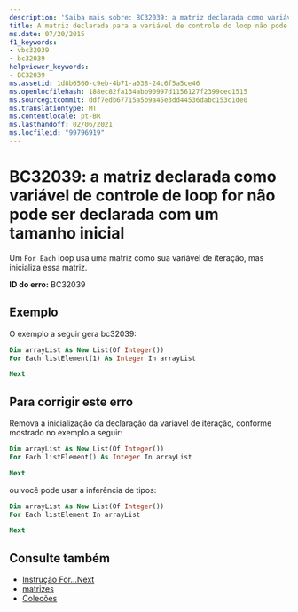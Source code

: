 ```yaml
---
description: 'Saiba mais sobre: BC32039: a matriz declarada como variável de controle de loop for não pode ser declarada com um tamanho inicial'
title: A matriz declarada para a variável de controle do loop não pode ser declarada com um tamanho inicial
ms.date: 07/20/2015
f1_keywords:
- vbc32039
- bc32039
helpviewer_keywords:
- BC32039
ms.assetid: 1d8b6560-c9eb-4b71-a038-24c6f5a5ce46
ms.openlocfilehash: 188ec82fa134abb90997d1156127f2399cec1515
ms.sourcegitcommit: ddf7edb67715a5b9a45e3dd44536dabc153c1de0
ms.translationtype: MT
ms.contentlocale: pt-BR
ms.lasthandoff: 02/06/2021
ms.locfileid: "99796919"
---
```

# <a name="bc32039-array-declared-as-for-loop-control-variable-cannot-be-declared-with-an-initial-size"></a>BC32039: a matriz declarada como variável de controle de loop for não pode ser declarada com um tamanho inicial

Um `For Each` loop usa uma matriz como sua variável de iteração, mas inicializa essa matriz.

**ID do erro:** BC32039

## <a name="example"></a>Exemplo

O exemplo a seguir gera bc32039:

```vb
Dim arrayList As New List(Of Integer())
For Each listElement(1) As Integer In arrayList

Next
```

## <a name="to-correct-this-error"></a>Para corrigir este erro

Remova a inicialização da declaração da variável de iteração, conforme mostrado no exemplo a seguir:

```vb
Dim arrayList As New List(Of Integer())
For Each listElement() As Integer In arrayList

Next
```

ou você pode usar a inferência de tipos:

```vb
Dim arrayList As New List(Of Integer())
For Each listElement In arrayList

Next
```

## <a name="see-also"></a>Consulte também

- [Instrução For...Next](../statements/for-next-statement.md)
- [matrizes](../../programming-guide/language-features/arrays/index.md)
- [Coleções](../../../standard/collections/index.md)

